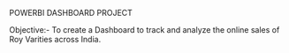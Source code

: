 POWERBI DASHBOARD PROJECT

Objective:-
To create a Dashboard to track and analyze the online sales of Roy Varities across India.

